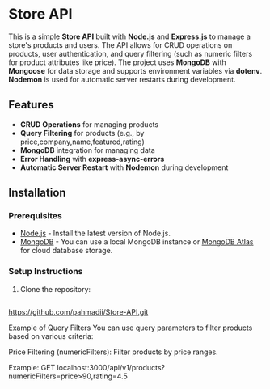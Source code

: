 # Store API

This is a simple **Store API** built with **Node.js** and **Express.js** to manage a store's products and users. The API allows for CRUD operations on products, user authentication, and query filtering (such as numeric filters for product attributes like price). The project uses **MongoDB** with **Mongoose** for data storage and supports environment variables via **dotenv**. **Nodemon** is used for automatic server restarts during development.

## Features

- **CRUD Operations** for managing products
- **Query Filtering** for products (e.g., by price,company,name,featured,rating)
- **MongoDB** integration for managing data
- **Error Handling** with **express-async-errors**
- **Automatic Server Restart** with **Nodemon** during development

## Installation

### Prerequisites
- [Node.js](https://nodejs.org/) - Install the latest version of Node.js.
- [MongoDB](https://www.mongodb.com/) - You can use a local MongoDB instance or [MongoDB Atlas](https://www.mongodb.com/cloud/atlas) for cloud database storage.

### Setup Instructions

1. Clone the repository:
   ```bash
https://github.com/pahmadii/Store-API.git


Example of Query Filters
You can use query parameters to filter products based on various criteria:

Price Filtering (numericFilters): Filter products by price ranges.

Example: GET localhost:3000/api/v1/products?numericFilters=price>90,rating=4.5
